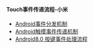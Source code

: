 #### Touch事件传递流程-小米
- [Android事件分发机制](http://gityuan.com/2015/09/19/android-touch/)
- [Android触摸事件传递机制](https://jsonchao.github.io/2018/10/17/Android%E8%A7%A6%E6%91%B8%E4%BA%8B%E4%BB%B6%E4%BC%A0%E9%80%92%E6%9C%BA%E5%88%B6/)
- [Android8.0 按键事件处理流程](https://blog.csdn.net/w1070216393/article/details/84261996)

